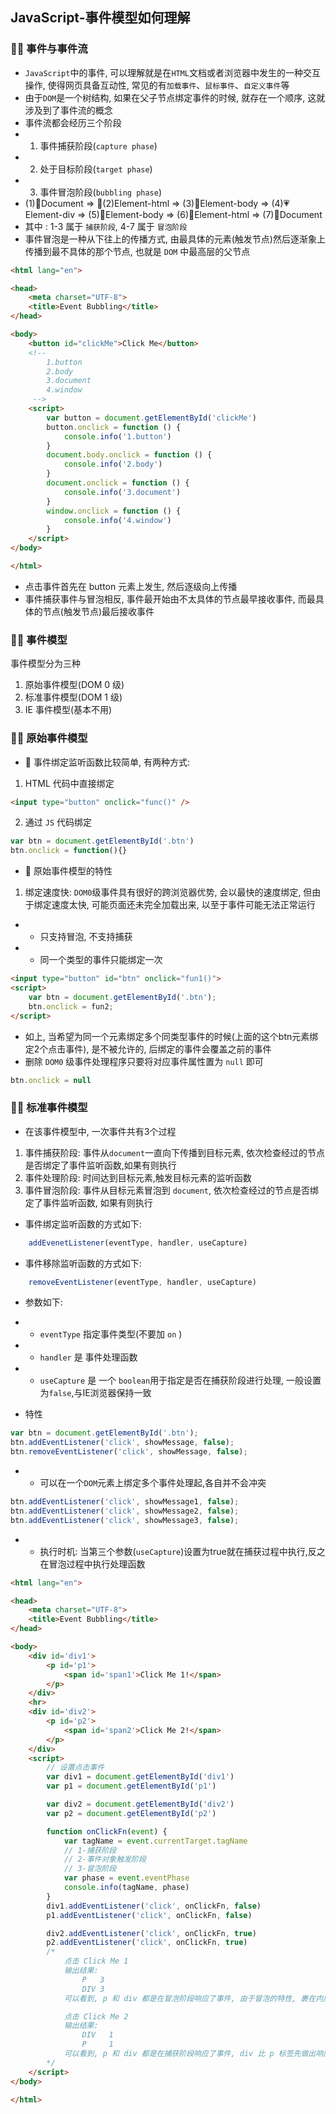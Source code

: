 ## JavaScript-事件模型如何理解

### 💛💛 事件与事件流
- `JavaScript`中的事件, 可以理解就是在`HTML`文档或者浏览器中发生的一种交互操作, 使得网页具备互动性, 常见的有`加载事件`、`鼠标事件`、`自定义事件`等
- 由于`DOM`是一个树结构, 如果在父子节点绑定事件的时候, 就存在一个顺序, 这就涉及到了事件流的概念
- 事件流都会经历三个阶段
- 1. 事件捕获阶段(`capture phase`)
- 2. 处于目标阶段(`target phase`)
- 3. 事件冒泡阶段(`bubbling phase`)
- (1)🧡Document => 💙(2)Element-html => (3)💜Element-body => (4)💗Element-div => (5)💜Element-body => (6)💙Element-html => (7)🧡Document
- 其中 : 1-3 属于 `捕获阶段`, 4-7 属于 `冒泡阶段`
- 事件冒泡是一种从下往上的传播方式, 由最具体的元素(触发节点)然后逐渐象上传播到最不具体的那个节点, 也就是 `DOM` 中最高层的父节点

```html
<html lang="en">

<head>
    <meta charset="UTF-8">
    <title>Event Bubbling</title>
</head>

<body>
    <button id="clickMe">Click Me</button>
    <!-- 
        1.button
        2.body
        3.document
        4.window
     -->
    <script>
        var button = document.getElementById('clickMe')
        button.onclick = function () {
            console.info('1.button')
        }
        document.body.onclick = function () {
            console.info('2.body')
        }
        document.onclick = function () {
            console.info('3.document')
        }
        window.onclick = function () {
            console.info('4.window')
        }
    </script>
</body>

</html>
```
- 点击事件首先在 button 元素上发生, 然后逐级向上传播
- 事件捕获事件与冒泡相反, 事件最开始由不太具体的节点最早接收事件, 而最具体的节点(触发节点)最后接收事件


### 💛💛 事件模型
事件模型分为三种
1. 原始事件模型(DOM 0 级)
2. 标准事件模型(DOM 1 级)
3. IE 事件模型(基本不用)

### 🚀🚀 原始事件模型
- 💜 事件绑定监听函数比较简单, 有两种方式:
1. HTML 代码中直接绑定
```html
<input type="button" onclick="func()" />
```
2. 通过 `JS` 代码绑定
```js
var btn = document.getElementById('.btn')
btn.onclick = function(){}
```

- 💜 原始事件模型的特性
1. 绑定速度快: `DOM0`级事件具有很好的跨浏览器优势, 会以最快的速度绑定, 但由于绑定速度太快, 可能页面还未完全加载出来, 以至于事件可能无法正常运行
- - 只支持冒泡, 不支持捕获
- - 同一个类型的事件只能绑定一次
```html
<input type="button" id="btn" onclick="fun1()">
<script>
    var btn = document.getElementById('.btn');
    btn.onclick = fun2;
</script>
```
- 如上, 当希望为同一个元素绑定多个同类型事件的时候(上面的这个btn元素绑定2个点击事件), 是不被允许的, 后绑定的事件会覆盖之前的事件
- 删除 `DOM0` 级事件处理程序只要将对应事件属性置为 `null` 即可
```js
btn.onclick = null
```

### 🚀🚀 标准事件模型
- 在该事件模型中, 一次事件共有3个过程
1. 事件捕获阶段: 事件从`document`一直向下传播到目标元素, 依次检查经过的节点是否绑定了事件监听函数,如果有则执行
2. 事件处理阶段: 时间达到目标元素,触发目标元素的监听函数
3. 事件冒泡阶段: 事件从目标元素冒泡到 `document`, 依次检查经过的节点是否绑定了事件监听函数, 如果有则执行

- 事件绑定监听函数的方式如下:
```js
    addEvenetListener(eventType, handler, useCapture)
```
- 事件移除监听函数的方式如下: 
```js
    removeEventListener(eventType, handler, useCapture)
```
- 参数如下:
- - `eventType` 指定事件类型(不要加 `on` )
- - `handler` 是 事件处理函数
- - `useCapture`  是 一个 `boolean`用于指定是否在捕获阶段进行处理, 一般设置为`false`,与IE浏览器保持一致

- 特性
```js
var btn = document.getElementById('.btn');
btn.addEventListener('click', showMessage, false);
btn.removeEventListener('click', showMessage, false);
```
- - 可以在一个`DOM`元素上绑定多个事件处理起,各自并不会冲突
```js
btn.addEventListener('click', showMessage1, false);
btn.addEventListener('click', showMessage2, false);
btn.addEventListener('click', showMessage3, false);
```
- - 执行时机: 当第三个参数(`useCapture`)设置为true就在捕获过程中执行,反之在冒泡过程中执行处理函数

```html
<html lang="en">

<head>
    <meta charset="UTF-8">
    <title>Event Bubbling</title>
</head>

<body>
    <div id='div1'>
        <p id='p1'>
            <span id='span1'>Click Me 1!</span>
        </p>
    </div>
    <hr>
    <div id='div2'>
        <p id='p2'>
            <span id='span2'>Click Me 2!</span>
        </p>
    </div>
    <script>
        // 设置点击事件
        var div1 = document.getElementById('div1')
        var p1 = document.getElementById('p1')

        var div2 = document.getElementById('div2')
        var p2 = document.getElementById('p2')

        function onClickFn(event) {
            var tagName = event.currentTarget.tagName
            // 1-捕获阶段
            // 2-事件对象触发阶段
            // 3-冒泡阶段
            var phase = event.eventPhase
            console.info(tagName, phase)
        }
        div1.addEventListener('click', onClickFn, false)
        p1.addEventListener('click', onClickFn, false)

        div2.addEventListener('click', onClickFn, true)
        p2.addEventListener('click', onClickFn, true)
        /*
            点击 Click Me 1
            输出结果:
                P   3
                DIV 3
            可以看到, p 和 div 都是在冒泡阶段响应了事件, 由于冒泡的特性, 裹在内层的 p 率先 做出响应

            点击 Click Me 2
            输出结果:
                DIV   1
                P     1
            可以看到, p 和 div 都是在捕获阶段响应了事件, div 比 p 标签先做出响应
        */
    </script>
</body>

</html>
```